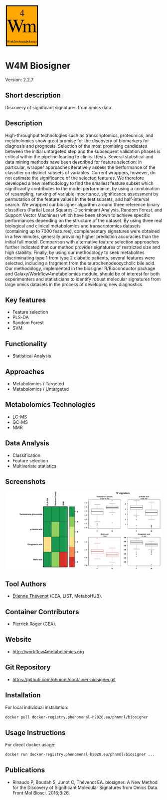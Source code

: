 <!-- Guidance: see https://github.com/phnmnl/phenomenal-h2020/wiki/The-Guideline-for-Container-GitHub-Respository-README.md-Creation -->

![Logo](w4m.png)

# W4M Biosigner
Version: 2.2.7

## Short description

<!-- 
This should only be 20 to 40 words, hopefully a single sentence.
-->

Discovery of significant signatures from omics data.

## Description

High-throughput technologies such as transcriptomics, proteomics, and metabolomics show great promise for the discovery of biomarkers for diagnosis and prognosis. Selection of the most promising candidates between the initial untargeted step and the subsequent validation phases is critical within the pipeline leading to clinical tests. Several statistical and data mining methods have been described for feature selection: in particular, wrapper approaches iteratively assess the performance of the classifier on distinct subsets of variables. Current wrappers, however, do not estimate the significance of the selected features. We therefore developed a new methodology to find the smallest feature subset which significantly contributes to the model performance, by using a combination of resampling, ranking of variable importance, significance assessment by permutation of the feature values in the test subsets, and half-interval search. We wrapped our biosigner algorithm around three reference binary classifiers (Partial Least Squares-Discriminant Analysis, Random Forest, and Support Vector Machines) which have been shown to achieve specific performances depending on the structure of the dataset. By using three real biological and clinical metabolomics and transcriptomics datasets (containing up to 7000 features), complementary signatures were obtained in a few minutes, generally providing higher prediction accuracies than the initial full model. Comparison with alternative feature selection approaches further indicated that our method provides signatures of restricted size and high stability. Finally, by using our methodology to seek metabolites discriminating type 1 from type 2 diabetic patients, several features were selected, including a fragment from the taurochenodeoxycholic bile acid. Our methodology, implemented in the biosigner R/Bioconductor package and Galaxy/Workflow4metabolomics module, should be of interest for both experimenters and statisticians to identify robust molecular signatures from large omics datasets in the process of developing new diagnostics.

## Key features

- Feature selection
- PLS-DA
- Random Forest
- SVM

## Functionality

- Statistical Analysis

## Approaches

- Metabolomics / Targeted
- Metabolomics / Untargeted

## Metabolomics Technologies

- LC-MS
- GC-MS
- NMR

## Data Analysis

- Classification
- Feature selection
- Multivariate statistics

## Screenshots

![screenshot](screenshots/biosigner.png)

## Tool Authors

- [Étienne Thévenot](http://etiennethevenot.pagesperso-orange.fr) (CEA, LIST, MetaboHUB).

## Container Contributors

- Pierrick Roger (CEA).

## Website

- http://workflow4metabolomics.org

## Git Repository

- https://github.com/phnmnl/container-biosigner.git

## Installation 

For local individual installation:

```bash
docker pull docker-registry.phenomenal-h2020.eu/phnmnl/biosigner
```

## Usage Instructions

For direct docker usage:

```bash
docker run docker-registry.phenomenal-h2020.eu/phnmnl/biosigner ...
```

## Publications

<!-- Guidance:
Use AMA style publications as a list (you can export AMA from PubMed, on the Formats: Citation link when looking at the entry).
-->

- Rinaudo P, Boudah S, Junot C, Thévenot EA. biosigner: A New Method for the Discovery of Significant Molecular Signatures from Omics Data. Front Mol Biosci. 2016;3:26.
